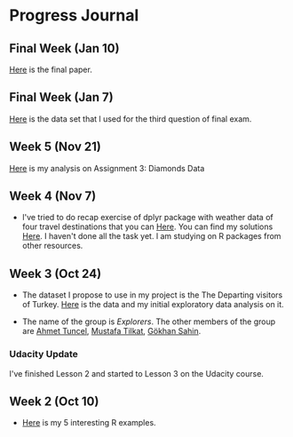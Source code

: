 
# Progress Journal

## Final Week (Jan 10)

[Here](files/Bengisu_Final_03.html) is the final paper.

## Final Week (Jan 7)

[Here](https://github.com/MEF-BDA503/pj-Bengisunz/blob/master/files/foreignstudentstr.RData) is the data set that l used for the third question of final exam.

## Week 5 (Nov 21)

[Here](files/diamonds_price_prediction_r_markdownfile_v3.html) is my analysis on Assignment 3: Diamonds Data


## Week 4 (Nov 7)

+ l've tried to do recap exercise of dplyr package with weather data of four travel destinations that you can [Here](https://mef-bda503.github.io/files/tidyverse_recap_p1.html). You can find my solutions [Here](files/Travel_Weather_Exercise.html). I haven't done all the task yet. l am studying on R packages from other resources. 



## Week 3 (Oct 24)

+ The dataset I propose to use in my project is the The Departing visitors of Turkey. [Here](files/TurismStats.html) is the data and my initial exploratory data analysis on it.

 + The name of the group is _Explorers_. The other members of the group are 
   [Ahmet Tuncel](https://github.com/MEF-BDA503/pj-AhmetTuncel),
   [Mustafa Tilkat](https://github.com/MEF-BDA503/pj-mustafatilkat),
   [Gökhan Sahin](https://github.com/MEF-BDA503/pj-gokhansahin4).

### Udacity Update

I've finished Lesson 2 and started to Lesson 3 on the Udacity course.


## Week 2 (Oct 10)

+ [Here](files/R_Resources.html) is my 5 interesting R examples. 
